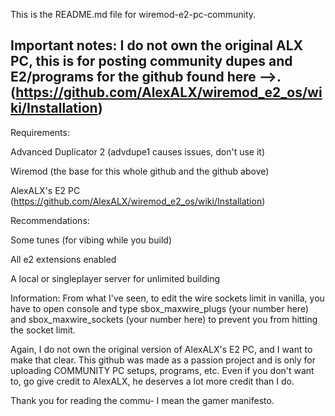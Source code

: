 This is the README.md file for wiremod-e2-pc-community.

Important notes:
I do not own the original ALX PC, this is for posting community dupes and E2/programs for the github found here -->.
(https://github.com/AlexALX/wiremod_e2_os/wiki/Installation)
-------------------------------------------------------------------------------------------------------

Requirements:

Advanced Duplicator 2 (advdupe1 causes issues, don't use it)

Wiremod (the base for this whole github and the github above)

AlexALX's E2 PC (https://github.com/AlexALX/wiremod_e2_os/wiki/Installation)

Recommendations:

Some tunes (for vibing while you build)

All e2 extensions enabled

A local or singleplayer server for unlimited building

Information:
From what I've seen, to edit the wire sockets limit in vanilla, you have to open console and type sbox_maxwire_plugs (your number here) and sbox_maxwire_sockets (your number here) to prevent you from hitting the socket limit.

Again, I do not own the original version of AlexALX's E2 PC, and I want to make that clear. This github was made as a passion project and is only for uploading COMMUNITY
PC setups, programs, etc. Even if you don't want to, go give credit to AlexALX, he deserves a lot more credit than I do.








Thank you for reading the commu- I mean the gamer manifesto.
